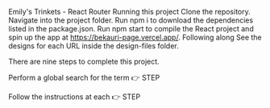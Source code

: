 Emily's Trinkets - React Router
Running this project
Clone the repository.
Navigate into the project folder.
Run npm i to download the dependencies listed in the package.json.
Run npm start to compile the React project and spin up the app at https://bekauri-page.vercel.app/.
Following along
See the designs for each URL inside the design-files folder.

There are nine steps to complete this project.

Perform a global search for the term 👉 STEP

Follow the instructions at each 👉 STEP